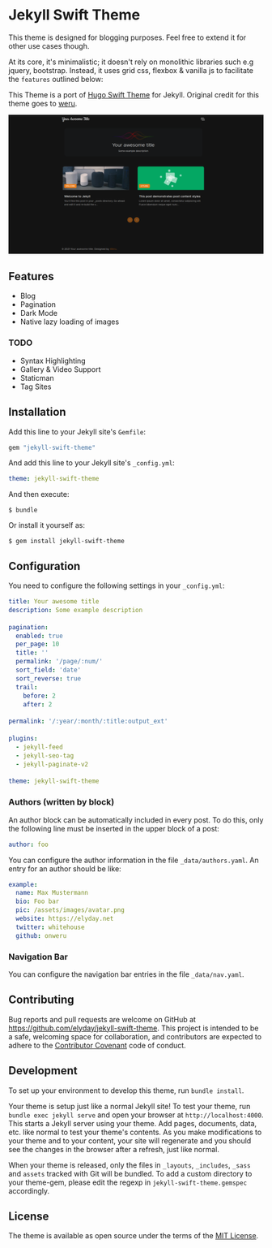 # Jekyll Swift Theme

This theme is designed for blogging purposes. Feel free to extend it for other use cases though.

At its core, it's minimalistic; it doesn't rely on monolithic libraries such e.g jquery, bootstrap. Instead, it uses grid css, flexbox & vanilla js to facilitate the `features` outlined below:

This Theme is a port of [Hugo Swift Theme](https://github.com/onweru/hugo-swift-theme) for Jekyll. Original credit for this theme goes to [weru](https://github.com/onweru).

![Jekyll Swift Theme](https://github.com/elyday/jekyll-swift-theme/blob/main/screenshot.png)

## Features

* Blog
* Pagination
* Dark Mode
* Native lazy loading of images

### TODO

* Syntax Highlighting
* Gallery & Video Support
* Staticman
* Tag Sites

## Installation

Add this line to your Jekyll site's `Gemfile`:

```ruby
gem "jekyll-swift-theme"
```

And add this line to your Jekyll site's `_config.yml`:

```yaml
theme: jekyll-swift-theme
```

And then execute:

    $ bundle

Or install it yourself as:

    $ gem install jekyll-swift-theme

## Configuration

You need to configure the following settings in your `_config.yml`:

```yaml
title: Your awesome title
description: Some example description

pagination:
  enabled: true
  per_page: 10
  title: ''
  permalink: '/page/:num/'
  sort_field: 'date'
  sort_reverse: true
  trail:
    before: 2
    after: 2

permalink: '/:year/:month/:title:output_ext'

plugins:
  - jekyll-feed
  - jekyll-seo-tag
  - jekyll-paginate-v2

theme: jekyll-swift-theme
```

### Authors (written by block)

An author block can be automatically included in every post. To do this, only the following line must be inserted in the upper block of a post:

```yaml
author: foo
```

You can configure the author information in the file `_data/authors.yaml`. An entry for an author should be like:

```yaml
example:
  name: Max Mustermann
  bio: Foo bar
  pic: /assets/images/avatar.png
  website: https://elyday.net
  twitter: whitehouse
  github: onweru
```

### Navigation Bar

You can configure the navigation bar entries in the file `_data/nav.yaml`.

## Contributing

Bug reports and pull requests are welcome on GitHub at https://github.com/elyday/jekyll-swift-theme. This project is intended to be a safe, welcoming space for collaboration, and contributors are expected to adhere to the [Contributor Covenant](http://contributor-covenant.org) code of conduct.

## Development

To set up your environment to develop this theme, run `bundle install`.

Your theme is setup just like a normal Jekyll site! To test your theme, run `bundle exec jekyll serve` and open your browser at `http://localhost:4000`. This starts a Jekyll server using your theme. Add pages, documents, data, etc. like normal to test your theme's contents. As you make modifications to your theme and to your content, your site will regenerate and you should see the changes in the browser after a refresh, just like normal.

When your theme is released, only the files in `_layouts`, `_includes`, `_sass` and `assets` tracked with Git will be bundled.
To add a custom directory to your theme-gem, please edit the regexp in `jekyll-swift-theme.gemspec` accordingly.

## License

The theme is available as open source under the terms of the [MIT License](https://opensource.org/licenses/MIT).